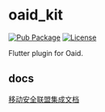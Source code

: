 # oaid_kit

[![Pub Package](https://img.shields.io/pub/v/oaid_kit.svg)](https://pub.dev/packages/oaid_kit)
[![License](https://img.shields.io/badge/License-Apache%202.0-blue.svg)](https://github.com/RxReader/oaid_kit/blob/master/LICENSE)

Flutter plugin for Oaid.

## docs

[移动安全联盟集成文档](http://www.msa-alliance.cn/col.jsp?id=120)
